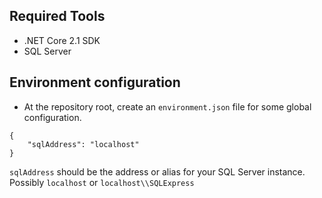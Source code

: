 ## Required Tools
- .NET Core 2.1 SDK
- SQL Server

## Environment configuration
- At the repository root, create an `environment.json` file for some global configuration.

```
{
    "sqlAddress": "localhost"
}
```
`sqlAddress` should be the address or alias for your SQL Server instance. Possibly `localhost` or `localhost\\SQLExpress` 
